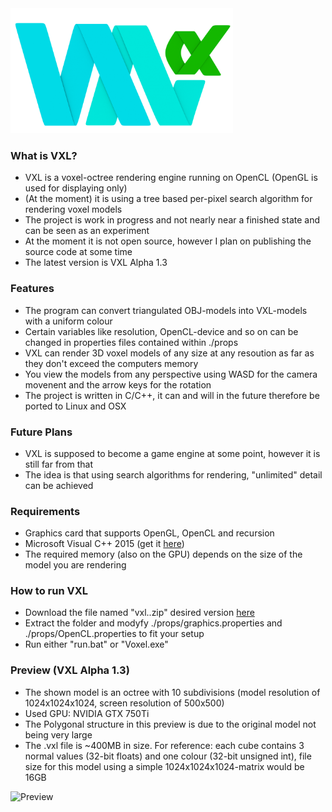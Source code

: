 <img src="https://raw.githubusercontent.com/add-ryan/vxl/master/vxl%20logo.png" height=200/>

### What is VXL?
* VXL is a voxel-octree rendering engine running on OpenCL (OpenGL is used for displaying only)
* (At the moment) it is using a tree based per-pixel search algorithm for rendering voxel models
* The project is work in progress and not nearly near a finished state and can be seen as an experiment
* At the moment it is not open source, however I plan on publishing the source code at some time
* The latest version is VXL Alpha 1.3

### Features
* The program can convert triangulated OBJ-models into VXL-models with a uniform colour
* Certain variables like resolution, OpenCL-device and so on can be changed in properties files contained within ./props
* VXL can render 3D voxel models of any size at any resoution as far as they don't exceed the computers memory
* You view the models from any perspective using WASD for the camera movenent and the arrow keys for the rotation
* The project is written in C/C++, it can and will in the future therefore be ported to Linux and OSX

### Future Plans
* VXL is supposed to become a game engine at some point, however it is still far from that
* The idea is that using search algorithms for rendering, "unlimited" detail can be achieved

### Requirements
* Graphics card that supports OpenGL, OpenCL and recursion
* Microsoft Visual C++ 2015 (get it [here](https://www.microsoft.com/en-us/download/details.aspx?id=48145 "Microsoft Visual C++ 2015"))
* The required memory (also on the GPU) depends on the size of the model you are rendering

### How to run VXL</h1>
* Download the file named "vxl.<version>.zip" desired version [here](https://github.com/add-ryan/vxl/releases "Releases")
* Extract the folder and modyfy ./props/graphics.properties and ./props/OpenCL.properties to fit your setup
* Run either "run.bat" or "Voxel.exe"

### Preview (VXL Alpha 1.3)
* The shown model is an octree with 10 subdivisions (model resolution of 1024x1024x1024, screen resolution of 500x500)
* Used GPU: NVIDIA GTX 750Ti
* The Polygonal structure in this preview is due to the original model not being very large
* The .vxl file is ~400MB in size. For reference: each cube contains 3 normal values (32-bit floats) and one colour (32-bit unsigned int), file size for this model using a simple 1024x1024x1024-matrix would be 16GB

![Preview](https://cloud.githubusercontent.com/assets/23387365/21947686/b307a83a-d9e6-11e6-851d-01f015b8e8b1.PNG)
